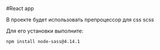 #React app

В проекте будет использовать препроцессор для css
scss

Для его установки выполните:
```
npm install node-sass@4.14.1
```


